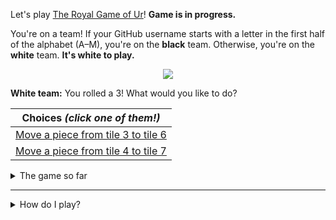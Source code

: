 Let's play
[The Royal Game of Ur](https://en.wikipedia.org/wiki/Royal_Game_of_Ur)!
**Game is in progress.**

You're on a team!
If your GitHub username starts with a letter in the first half of the alphabet
(A–M), you're on the **black** team.
Otherwise, you're on the **white** team.
**It's white to play.**

<p align="center"><img src="https://raw.githubusercontent.com/rossjrw/ur/play/games/current/board.66.svg"></p>

**White team:**
You rolled a 3!
What would you like to do?

| Choices *(click one of them!)* |
| --- |
  | [Move a piece from tile 3 to tile 6](https://github.com/rossjrw/ur/issues/new?title=ur-move-3%403-0&amp;body=_Press+Submit%21+You+don%27t+need+to+edit+this+text+or+do+anything+else._%0D%0A%0D%0A_Be+aware+that+your+move+can+take+a+minute+or+two+to+process._) |
  | [Move a piece from tile 4 to tile 7](https://github.com/rossjrw/ur/issues/new?title=ur-move-3%404-0&amp;body=_Press+Submit%21+You+don%27t+need+to+edit+this+text+or+do+anything+else._%0D%0A%0D%0A_Be+aware+that+your+move+can+take+a+minute+or+two+to+process._) |

<details><summary>The game so far</summary>

| Time | Turn | Event | Issue | Board |
| :---: | :---: | :--- | :---: | :---: |
  | 2020-07-29 16:12:47 | **0** | :white_circle: **[@rossjrw](https://github.com/rossjrw)** started a new game | [#58](https://github.com/rossjrw/ur/issues/58) |  |
  | 2020-07-29 16:29:23 | **1** | :white_circle: **[@rossjrw](https://github.com/rossjrw)** moved a white piece onto the board to position 1.  | [#59](https://github.com/rossjrw/ur/issues/59) | [link](https://raw.githubusercontent.com/rossjrw/ur/2d37cb50493af17dbd53e95c8576fae74da6cd04/games/current/board.59.svg) |
  | 2020-07-30 00:36:06 | **2** | :black_circle: **[@rossjrw](https://github.com/rossjrw)** moved a black piece onto the board to position 1.  | [#61](https://github.com/rossjrw/ur/issues/61) | [link](https://raw.githubusercontent.com/rossjrw/ur/c94119e3bfe870cfca139270cf87e70fd488fae1/games/current/board.61.svg) |
  | 2020-07-30 00:37:08 | **3** | :white_circle: **[@rossjrw](https://github.com/rossjrw)** moved a white piece from position 1 to position 4.  — claimed a rosette :rosette: | [#62](https://github.com/rossjrw/ur/issues/62) | [link](https://raw.githubusercontent.com/rossjrw/ur/3738438eb6b693c1937edb55719b417b6ed6c025/games/current/board.62.svg) |
  | 2020-07-30 01:12:34 | **4** | :white_circle: **[@rossjrw](https://github.com/rossjrw)** moved a white piece onto the board to position 3 | [#65](https://github.com/rossjrw/ur/issues/65) | [link](https://raw.githubusercontent.com/rossjrw/ur/49f464a4218bd2163a106cbe1eb104cf138375f6/games/current/board.65.svg) |
  | 2020-07-30 01:15:17 | **5** | :black_circle: **[@rossjrw](https://github.com/rossjrw)** moved a black piece onto the board to position 2 | [#66](https://github.com/rossjrw/ur/issues/66) |  |

</details>

-----

<details><summary>How do I play?</summary>

  The turn starts by rolling 4 binary dice, which is done automatically. That
  results in a number from 0 to 4. The current team gets to move one of their
  pieces by that many tiles.

  All of your pieces start on position 0 (the space just before tile 1). Your
  goal is to get all seven of them off the board by moving them onto position
  15 (the space just after tile 14). This is called "**ascending**" a piece.
  You also want to prevent your opponent from ascending their pieces.

  You will move your pieces along the tiles from tile 1 to tile 14. The tiles
  on your side of the board (tiles 1 through 4, 13, and 14) are safe — only your
  pieces can be there. However, the tiles in the middle (tiles 5 through 12)
  are unsafe — your opponent's pieces can also be here. If one team's piece
  lands on the same tile as another team's piece, the piece that was landed on
  is **captured**! It goes all the way back to position 0.

  If you land on a **rosette** (tiles 4, 8, and 14), your team gets to take
  another turn. Also, a piece that is on the rosette on tile 8 *cannot be
  captured*.

  Watch [Tom Scott play against Irving
  Finkel](https://www.youtube.com/watch?v=WZskjLq040I).

  -----

</details>
